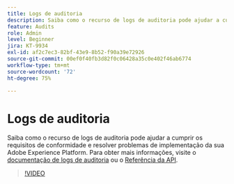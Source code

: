 ```yaml
---
title: Logs de auditoria
description: Saiba como o recurso de logs de auditoria pode ajudar a cumprir os requisitos de conformidade e resolver problemas de implementação da sua Adobe Experience Platform.
feature: Audits
role: Admin
level: Beginner
jira: KT-9934
exl-id: af2c7ec3-82bf-43e9-8b52-f90a39e72926
source-git-commit: 00ef0f40fb3d82f0c06428a35c0e402f46ab6774
workflow-type: tm+mt
source-wordcount: '72'
ht-degree: 75%

---
```


# Logs de auditoria

Saiba como o recurso de logs de auditoria pode ajudar a cumprir os requisitos de conformidade e resolver problemas de implementação da sua Adobe Experience Platform. Para obter mais informações, visite o [documentação de logs de auditoria](https://experienceleague.adobe.com/docs/experience-platform/landing/governance-privacy-security/audit-logs/overview.html?lang=pt-BR) ou o [Referência da API](https://developer.adobe.com/experience-platform-apis/references/audit-query/).

>[!VIDEO](https://video.tv.adobe.com/v/341450?learn=on)

